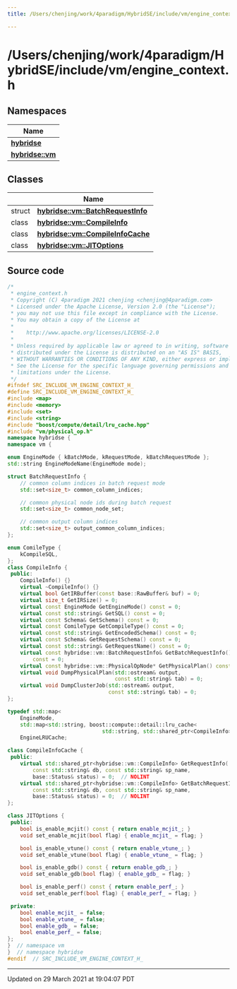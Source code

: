 ```yaml
---
title: /Users/chenjing/work/4paradigm/HybridSE/include/vm/engine_context.h

---
```

# /Users/chenjing/work/4paradigm/HybridSE/include/vm/engine_context.h

## Namespaces

| Name           |
| -------------- |
| **[hybridse](/hybridse/usage/api/c++/Namespaces/namespacehybridse.md)**  |
| **[hybridse::vm](/hybridse/usage/api/c++/Namespaces/namespacehybridse_1_1vm.md)**  |

## Classes

|                | Name           |
| -------------- | -------------- |
| struct | **[hybridse::vm::BatchRequestInfo](/hybridse/usage/api/c++/Classes/structhybridse_1_1vm_1_1_batch_request_info.md)**  |
| class | **[hybridse::vm::CompileInfo](/hybridse/usage/api/c++/Classes/classhybridse_1_1vm_1_1_compile_info.md)**  |
| class | **[hybridse::vm::CompileInfoCache](/hybridse/usage/api/c++/Classes/classhybridse_1_1vm_1_1_compile_info_cache.md)**  |
| class | **[hybridse::vm::JITOptions](/hybridse/usage/api/c++/Classes/classhybridse_1_1vm_1_1_j_i_t_options.md)**  |




## Source code

```cpp
/*
 * engine_context.h
 * Copyright (C) 4paradigm 2021 chenjing <chenjing@4paradigm.com>
 * Licensed under the Apache License, Version 2.0 (the "License");
 * you may not use this file except in compliance with the License.
 * You may obtain a copy of the License at
 *
 *    http://www.apache.org/licenses/LICENSE-2.0
 *
 * Unless required by applicable law or agreed to in writing, software
 * distributed under the License is distributed on an "AS IS" BASIS,
 * WITHOUT WARRANTIES OR CONDITIONS OF ANY KIND, either express or implied.
 * See the License for the specific language governing permissions and
 * limitations under the License.
 */
#ifndef SRC_INCLUDE_VM_ENGINE_CONTEXT_H_
#define SRC_INCLUDE_VM_ENGINE_CONTEXT_H_
#include <map>
#include <memory>
#include <set>
#include <string>
#include "boost/compute/detail/lru_cache.hpp"
#include "vm/physical_op.h"
namespace hybridse {
namespace vm {

enum EngineMode { kBatchMode, kRequestMode, kBatchRequestMode };
std::string EngineModeName(EngineMode mode);

struct BatchRequestInfo {
    // common column indices in batch request mode
    std::set<size_t> common_column_indices;

    // common physical node ids during batch request
    std::set<size_t> common_node_set;

    // common output column indices
    std::set<size_t> output_common_column_indices;
};

enum ComileType {
    kCompileSQL,
};
class CompileInfo {
 public:
    CompileInfo() {}
    virtual ~CompileInfo() {}
    virtual bool GetIRBuffer(const base::RawBuffer& buf) = 0;
    virtual size_t GetIRSize() = 0;
    virtual const EngineMode GetEngineMode() const = 0;
    virtual const std::string& GetSQL() const = 0;
    virtual const Schema& GetSchema() const = 0;
    virtual const ComileType GetCompileType() const = 0;
    virtual const std::string& GetEncodedSchema() const = 0;
    virtual const Schema& GetRequestSchema() const = 0;
    virtual const std::string& GetRequestName() const = 0;
    virtual const hybridse::vm::BatchRequestInfo& GetBatchRequestInfo()
        const = 0;
    virtual const hybridse::vm::PhysicalOpNode* GetPhysicalPlan() const = 0;
    virtual void DumpPhysicalPlan(std::ostream& output,
                                  const std::string& tab) = 0;
    virtual void DumpClusterJob(std::ostream& output,
                                const std::string& tab) = 0;
};

typedef std::map<
    EngineMode,
    std::map<std::string, boost::compute::detail::lru_cache<
                              std::string, std::shared_ptr<CompileInfo>>>>
    EngineLRUCache;

class CompileInfoCache {
 public:
    virtual std::shared_ptr<hybridse::vm::CompileInfo> GetRequestInfo(
        const std::string& db, const std::string& sp_name,
        base::Status& status) = 0;  // NOLINT
    virtual std::shared_ptr<hybridse::vm::CompileInfo> GetBatchRequestInfo(
        const std::string& db, const std::string& sp_name,
        base::Status& status) = 0;  // NOLINT
};

class JITOptions {
 public:
    bool is_enable_mcjit() const { return enable_mcjit_; }
    void set_enable_mcjit(bool flag) { enable_mcjit_ = flag; }

    bool is_enable_vtune() const { return enable_vtune_; }
    void set_enable_vtune(bool flag) { enable_vtune_ = flag; }

    bool is_enable_gdb() const { return enable_gdb_; }
    void set_enable_gdb(bool flag) { enable_gdb_ = flag; }

    bool is_enable_perf() const { return enable_perf_; }
    void set_enable_perf(bool flag) { enable_perf_ = flag; }

 private:
    bool enable_mcjit_ = false;
    bool enable_vtune_ = false;
    bool enable_gdb_ = false;
    bool enable_perf_ = false;
};
}  // namespace vm
}  // namespace hybridse
#endif  // SRC_INCLUDE_VM_ENGINE_CONTEXT_H_
```


-------------------------------

Updated on 29 March 2021 at 19:04:07 PDT
